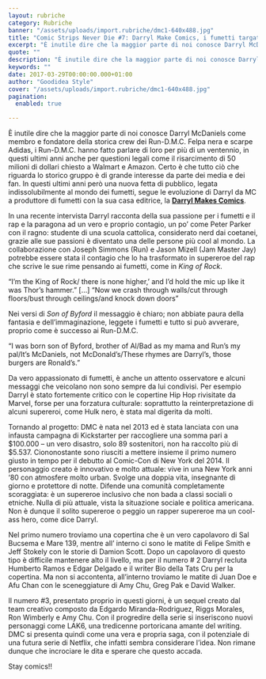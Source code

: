 ```yaml
---
layout: rubriche
category: Rubriche
banner: "/assets/uploads/import.rubriche/dmc1-640x488.jpg"
title: "Comic Strips Never Die #7: Darryl Make Comics, i fumetti targati Run-D.M.C."
excerpt: "È inutile dire che la maggior parte di noi conosce Darryl McDaniels come membro e fondatore della storica crew dei Run-D.M.C. Felpa nera e scarpe Adidas, i Run-D.M.C. hanno fatto parlare di loro per più di un ventennio, in questi ultimi anni anche per questioni legali come il risarcimento di 50 milioni di dollari chiesto a [&hellip"
quote: ""
description: "È inutile dire che la maggior parte di noi conosce Darryl McDaniels come membro e fondatore della storica crew dei Run-D.M.C. Felpa nera e scarpe Adidas, i Run-D.M.C. hanno fatto parlare di loro per più di un ventennio, in questi ultimi anni anche per questioni legali come il risarcimento di 50 milioni di dollari chiesto a [&hellip"
keywords: ""
date: 2017-03-29T00:00:00.000+01:00
author: "Goodidea Style"
cover: "/assets/uploads/import.rubriche/dmc1-640x488.jpg"
pagination:
  enabled: true

---
```


È inutile dire che la maggior parte di noi conosce Darryl McDaniels come membro e fondatore della storica crew dei Run-D.M.C. Felpa nera e scarpe Adidas, i Run-D.M.C. hanno fatto parlare di loro per più di un ventennio, in questi ultimi anni anche per questioni legali come il risarcimento di 50 milioni di dollari chiesto a Walmart e Amazon. Certo è che tutto ciò che riguarda lo storico gruppo è di grande interesse da parte dei media e dei fan. In questi ultimi anni però una nuova fetta di pubblico, legata indissolubilmente al mondo dei fumetti, segue le evoluzione di Darryl da MC a produttore di fumetti con la sua casa editrice, la [**Darryl Makes Comics**](http://www.dmc-comics.com/).

In una recente intervista Darryl racconta della sua passione per i fumetti e il rap e la paragona ad un vero e proprio contagio, un po’ come Peter Parker con il ragno: studente di una scuola cattolica, considerato nerd dai coetanei, grazie alle sue passioni è diventato una delle persone più cool al mondo. La collaborazione con Joseph Simmons (Run) e Jason Mizell (Jam Master Jay) potrebbe essere stata il contagio che lo ha trasformato in supereroe del rap che scrive le sue rime pensando ai fumetti, come in _King of Rock_.

“I’m the King of Rock/ there is none higher,’ and I’d hold the mic up like it was Thor’s hammer.” \[…\] “Now we crash through walls/cut through floors/bust through ceilings/and knock down doors”

Nei versi di _Son of Byford_ il messaggio è chiaro; non abbiate paura della fantasia e dell’immaginazione, leggete i fumetti e tutto si può avverare, proprio come è successo ai Run-D.M.C.

“I was born son of Byford, brother of Al/Bad as my mama and Run’s my pal/It’s McDaniels, not McDonald’s/These rhymes are Darryl’s, those burgers are Ronald’s.”

Da vero appassionato di fumetti, è anche un attento osservatore e alcuni messaggi che veicolano non sono sempre da lui condivisi. Per esempio Darryl è stato fortemente critico con le copertine Hip Hop rivisitate da Marvel, forse per una forzatura culturale: soprattutto la reinterpretazione di alcuni supereroi, come Hulk nero, è stata mal digerita da molti.

Tornando al progetto: DMC è nata nel 2013 ed è stata lanciata con una infausta campagna di Kickstarter per raccogliere una somma pari a $100.000 – un vero disastro, solo 89 sostenitori, non ha raccolto più di $5.537\. Ciononostante sono riusciti a mettere insieme il primo numero giusto in tempo per il debutto al Comic-Con di New York del 2014\. Il personaggio creato è innovativo e molto attuale: vive in una New York anni ‘80 con atmosfere molto urban. Svolge una doppia vita, insegnante di giorno e protettore di notte. Difende una comunità completamente scoraggiata: è un supereroe inclusivo che non bada a classi sociali o etniche. Nulla di più attuale, vista la situazione sociale e politica americana. Non è dunque il solito supereroe o peggio un rapper supereroe ma un cool-ass hero, come dice Darryl.

Nel primo numero troviamo una copertina che è un vero capolavoro di Sal Bucsema e Mare 139, mentre all’ interno ci sono le matite di Felipe Smith e Jeff Stokely con le storie di Damion Scott. Dopo un capolavoro di questo tipo è difficile mantenere alto il livello, ma per il numero # 2 Darryl recluta Humberto Ramos e Edgar Delgado e il writer Bio della Tats Cru per la copertina. Ma non si accontenta, all’interno troviamo le matite di Juan Doe e Afu Chan con le sceneggiature di Amy Chu, Greg Pak e David Walker.

  
Il numero #3, presentato proprio in questi giorni, è un sequel creato dal team creativo composto da Edgardo Miranda-Rodriguez, Riggs Morales, Ron Wimberly e Amy Chu. Con il progredire della serie si inseriscono nuovi personaggi come LAK6, una tredicenne portoricana amante del writing. DMC si presenta quindi come una vera e propria saga, con il potenziale di una futura serie di Netflix, che infatti sembra considerare l’idea. Non rimane dunque che incrociare le dita e sperare che questo accada.

Stay comics!!